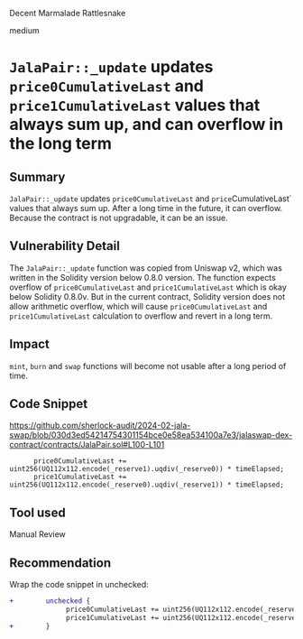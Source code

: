 Decent Marmalade Rattlesnake

medium

# `JalaPair::_update` updates `price0CumulativeLast` and `price1CumulativeLast` values that always sum up, and can overflow in the long term

## Summary
`JalaPair::_update` updates `price0CumulativeLast` and `price`CumulativeLast` values that always sum up.  After a long time in the future, it can overflow. Because the contract is not upgradable, it can be an issue. 

## Vulnerability Detail
The `JalaPair::_update` function was copied from Uniswap v2, which was written in the Solidity version below 0.8.0 version. The function expects overflow of `price0CumulativeLast` and `price1CumulativeLast` which is okay below Solidity 0.8.0v. But in the current contract, Solidity version does not allow arithmetic overflow, which will cause `price0CumulativeLast` and `price1CumulativeLast` calculation to overflow and revert in a long term. 

## Impact
`mint`, `burn` and `swap` functions will become not usable after a long period of time.

## Code Snippet
https://github.com/sherlock-audit/2024-02-jala-swap/blob/030d3ed54214754301154bce0e58ea534100a7e3/jalaswap-dex-contract/contracts/JalaPair.sol#L100-L101
```solidity
      price0CumulativeLast += uint256(UQ112x112.encode(_reserve1).uqdiv(_reserve0)) * timeElapsed;
      price1CumulativeLast += uint256(UQ112x112.encode(_reserve0).uqdiv(_reserve1)) * timeElapsed;
```

## Tool used

Manual Review

## Recommendation
Wrap the code snippet in unchecked:

```diff
+        unchecked {
              price0CumulativeLast += uint256(UQ112x112.encode(_reserve1).uqdiv(_reserve0)) * timeElapsed;
              price1CumulativeLast += uint256(UQ112x112.encode(_reserve0).uqdiv(_reserve1)) * timeElapsed;
+        }
```